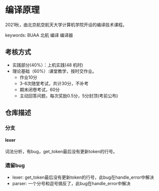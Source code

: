# 编译原理

2021秋，由北京航空航天大学计算机学院开设的编译技术课程。

keywords: BUAA 北航 编译 编译器

## 考核方式

+ 实践部分(40%）：上机实践(48 机时)
+ 理论基础（60%）:课堂教学，按时交作业。
    - 作业10分
    - 3-6次随堂考试，共计30分，不补考
    - 期末闭卷考试，60分
    - 主动回答问题，每次奖励0.5分，5分封顶(考前公布)

## 仓库描述

### 分支

#### lexer

词法分析，有bug，get_token最后没有更新token的行号。

### 遗留bug
  + lexer: get_token最后没有更新token的行号，此bug在handle_error中解决
  + parser: 一个分号和逗号搞反了，此bug在handle_error中解决
  
